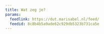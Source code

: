 ```yaml
---
title: Wat zeg je?
params:
  feedlink: https://dut.marisabel.nl/feed/
  feedid: 8c8b4b5a9ade62c929db5323b731ca5e
---
```

